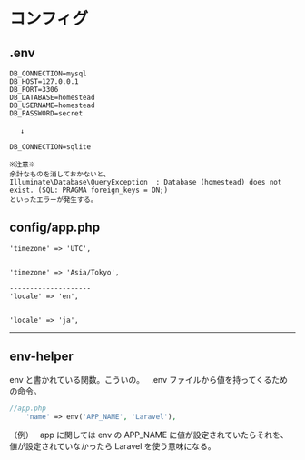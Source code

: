 # コンフィグ

## .env
```
DB_CONNECTION=mysql
DB_HOST=127.0.0.1
DB_PORT=3306
DB_DATABASE=homestead
DB_USERNAME=homestead
DB_PASSWORD=secret

　 ↓

DB_CONNECTION=sqlite

※注意※
余計なものを消しておかないと、 
Illuminate\Database\QueryException  : Database (homestead) does not exist. (SQL: PRAGMA foreign_keys = ON;)
といったエラーが発生する。
```


## config/app.php
```
'timezone' => 'UTC',


'timezone' => 'Asia/Tokyo',

--------------------
'locale' => 'en',


'locale' => 'ja',

```

_________________________________________________________
## env-helper
env と書かれている関数。こういの。  
.env ファイルから値を持ってくるための命令。
```php
//app.php
    'name' => env('APP_NAME', 'Laravel'),
```
（例）  
app に関しては env の APP_NAME に値が設定されていたらそれを、値が設定されていなかったら Laravel を使う意味になる。




